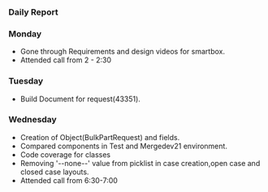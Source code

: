### Daily Report

### Monday

- Gone through Requirements and design videos for smartbox.
- Attended call from 2 - 2:30

### Tuesday

- Build Document for request(43351).

### Wednesday

- Creation of Object(BulkPartRequest) and fields.
- Compared components in Test and Mergedev21 environment.
- Code coverage for classes
- Removing '--none--' value from picklist in case creation,open case and closed case layouts.
- Attended call from 6:30-7:00







